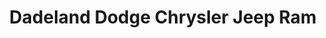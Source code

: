 ---
title: "Dadeland Dodge Chrysler Jeep Ram"
url: /palmetto-bay/dadeland-dodge-chrysler-jeep-ram/
shop: car
---
